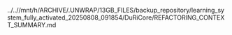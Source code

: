 ../..//mnt/h/ARCHIVE/.UNWRAP/13GB_FILES/backup_repository/learning_system_fully_activated_20250808_091854/DuRiCore/REFACTORING_CONTEXT_SUMMARY.md